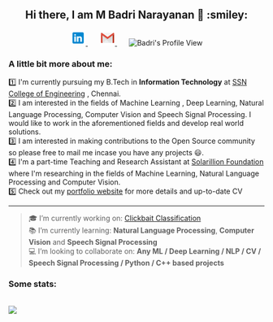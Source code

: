 <h2 align="center"> Hi there, I am M Badri Narayanan 👋 :smiley: </h2>
<p align="center">
    <a href="https://www.linkedin.com/in/mbadrinarayanan" >
        <img alt = "Badri's LinkedIn" width="30px" src="https://raw.githubusercontent.com/MBadriNarayanan/MBadriNarayanan/master/img/LinkedIn.svg">
    </a>
    &nbsp;&nbsp;&nbsp;&nbsp;&nbsp;
<!--     <a href="https://mbadrinarayanan.github.io" >
        <img alt = "Badri's Portfolio Website" width="30px" src="https://raw.githubusercontent.com/MBadriNarayanan/MBadriNarayanan/master/img/internet.svg">
    </a> -->
<!--     &nbsp;&nbsp;&nbsp;&nbsp;&nbsp; -->
    <a href="mailto:immbadri3@gmail.com" >
        <img alt = "mahesh's mail" width="30px" src="https://raw.githubusercontent.com/MBadriNarayanan/MBadriNarayanan/master/img/Gmail.svg">
    </a>
    &nbsp;&nbsp;&nbsp;&nbsp;&nbsp;
    <img alt = "Badri's Profile View"  src=https://komarev.com/ghpvc/?username=MBadriNarayanan&color=blue&label=Profile+Views>
</p>

### A little bit more about me:
:one: I'm currently pursuing my B.Tech in **Information Technology** at [SSN College of Engineering](https://www.ssn.edu.in) , Chennai. <br>
:two: I am interested in the fields of Machine Learning , Deep Learning, Natural Language Processing, Computer Vision and Speech Signal Processing. I would like to work in the aforementioned fields and develop real world solutions.<br>
:three: I am interested in making contributions to the Open Source community so please free to mail me incase you have any projects :smiley:.<br>
:four: I'm a part-time Teaching and Research Assistant at [Solarillion Foundation](https://solarillionfoundation.org/) where I'm researching in the fields of Machine Learning, Natural Language Processing and Computer Vision.<br>
:five: Check out my [portfolio website](https://mbadrinarayanan.github.io) for more details and up-to-date CV
<hr>



> :mortar_board: I’m currently working on: [Clickbait Classification](https://github.com/MBadriNarayanan/ClickbaitClassification)<br>
> :books: I’m currently learning: **Natural Language Processing**, **Computer Vision** and **Speech Signal Processing**<br>
> :computer: I’m looking to collaborate on: **Any ML / Deep Learning / NLP / CV / Speech Signal Processing / Python / C++ based projects**<br>

### Some stats:

<p>
<br>
<img src="https://github-readme-stats.vercel.app/api/top-langs/?username=MBadriNarayanan&layout=compact&theme=highcontrast" />
<br>
</p>
